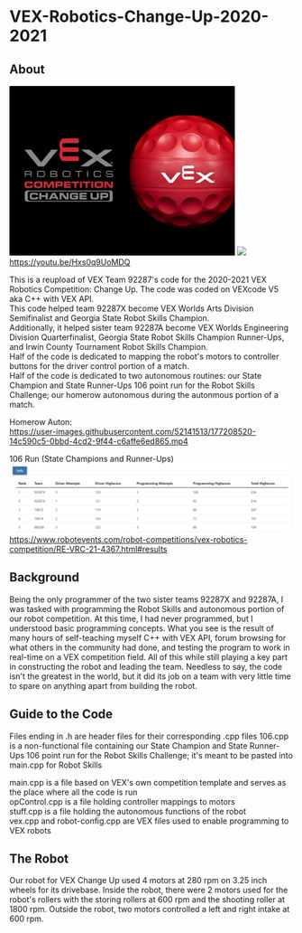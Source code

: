 # VEX-Robotics-Change-Up-2020-2021

## About
<img src="vex_change_up/vexcup.jpg" width = '400'> <img src="vex_change_up/field.PNG" width = '600'>
https://youtu.be/Hxs0q9UoMDQ
  
This is a reupload of VEX Team 92287's code for the 2020-2021 VEX Robotics Competition: Change Up. The code was coded on VEXcode V5 aka C++ with VEX API.   
This code helped team 92287X become VEX Worlds Arts Division Semifinalist and Georgia State Robot Skills Champion.  
Additionally, it helped sister team 92287A become VEX Worlds Engineering Division Quarterfinalist, Georgia State Robot Skills Champion Runner-Ups, and Irwin County Tournament Robot Skills Champion.  
Half of the code is dedicated to mapping the robot's motors to controller buttons for the driver control portion of a match.  
Half of the code is dedicated to two autonomous routines: our State Champion and State Runner-Ups 106 point run for the Robot Skills Challenge; our homerow autonomous during the autonmous portion of a match.  
  
Homerow Auton:  
https://user-images.githubusercontent.com/52141513/177208520-14c590c5-0bbd-4cd2-9f44-c6affe6ed865.mp4  

106 Run (State Champions and Runner-Ups)  
<img src = 'vex_change_up/robot_skills.png' width = '800'>  
https://www.robotevents.com/robot-competitions/vex-robotics-competition/RE-VRC-21-4367.html#results

## Background
Being the only programmer of the two sister teams 92287X and 92287A, I was tasked with programming the Robot Skills and autonomous portion of our robot competition. At this time, I had never programmed, but I understood basic programming concepts. What you see is the result of many hours of self-teaching myself C++ with VEX API, forum browsing for what others in the community had done, and testing the program to work in real-time on a VEX competition field. All of this while still playing a key part in constructing the robot and leading the team. Needless to say, the code isn't the greatest in the world, but it did its job on a team with very little time to spare on anything apart from building the robot.

## Guide to the Code
Files ending in .h are header files for their corresponding .cpp files
106.cpp is a non-functional file containing our State Champion and State Runner-Ups 106 point run for the Robot Skills Challenge; it's meant to be pasted into main.cpp for Robot Skills  
  
main.cpp is a file based on VEX's own competition template and serves as the place where all the code is run  
opControl.cpp is a file holding controller mappings to motors  
stuff.cpp is a file holding the autonomous functions of the robot  
vex.cpp and robot-config.cpp are VEX files used to enable programming to VEX robots  

## The Robot
Our robot for VEX Change Up used 4 motors at 280 rpm on 3.25 inch wheels for its drivebase. Inside the robot, there were 2 motors used for the robot's rollers with the storing rollers at 600 rpm and the shooting roller at 1800 rpm. Outside the robot, two motors controlled a left and right intake at 600 rpm.
